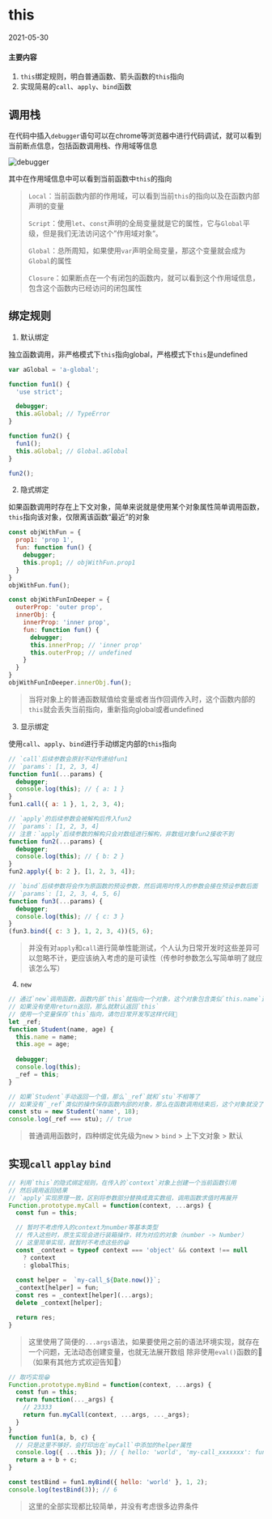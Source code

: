 # this

2021-05-30

#### 主要内容

1. `this`绑定规则，明白普通函数、箭头函数的`this`指向
2. 实现简易的`call`、`apply`、`bind`函数

## 调用栈

在代码中插入`debugger`语句可以在chrome等浏览器中进行代码调试，就可以看到当前断点信息，包括函数调用栈、作用域等信息

![debugger](./img/debugger.jpg 'debugger')

其中在作用域信息中可以看到当前函数中`this`的指向

> `Local`：当前函数内部的作用域，可以看到当前`this`的指向以及在函数内部声明的变量
>
> `Script`：使用`let`、`const`声明的全局变量就是它的属性，它与`Global`平级，但是我们无法访问这个”作用域对象“。
>
> `Global`：总所周知，如果使用`var`声明全局变量，那这个变量就会成为`Global`的属性
>
> `Closure`：如果断点在一个有闭包的函数内，就可以看到这个作用域信息，包含这个函数内已经访问的闭包属性

## 绑定规则

1. 默认绑定

独立函数调用，非严格模式下`this`指向global，严格模式下`this`是undefined

```js
var aGlobal = 'a-global';

function fun1() {
  'use strict';

  debugger;
  this.aGlobal; // TypeError
}

function fun2() {
  fun1();
  this.aGlobal; // Global.aGlobal
}

fun2();
```

2. 隐式绑定

如果函数调用时存在上下文对象，简单来说就是使用某个对象属性简单调用函数，`this`指向该对象，仅限离该函数“最近”的对象

```js
const objWithFun = {
  prop1: 'prop 1',
  fun: function fun() {
    debugger;
    this.prop1; // objWithFun.prop1
  }
}
objWithFun.fun();

const objWithFunInDeeper = {
  outerProp: 'outer prop',
  innerObj: {
    innerProp: 'inner prop',
    fun: function fun() {
      debugger;
      this.innerProp; // 'inner prop'
      this.outerProp; // undefined
    }
  }
}
objWithFunInDeeper.innerObj.fun();
```

> 当将对象上的普通函数赋值给变量或者当作回调传入时，这个函数内部的`this`就会丢失当前指向，重新指向global或者undefined

3. 显示绑定

使用`call`、`apply`、`bind`进行手动绑定内部的`this`指向

```js
// `call`后续参数会原封不动传递给fun1
// `params`: [1, 2, 3, 4]
function fun1(...params) {
  debugger;
  console.log(this); // { a: 1 }
}
fun1.call({ a: 1 }, 1, 2, 3, 4);

// `apply`的后续参数会被解构后传入fun2
// `params`: [1, 2, 3, 4]
// 注意：`apply`后续参数的解构只会对数组进行解构，非数组对象fun2接收不到
function fun2(...params) {
  debugger;
  console.log(this); // { b: 2 }
}
fun2.apply({ b: 2 }, [1, 2, 3, 4]);

// `bind`后续参数将会作为原函数的预设参数，然后调用时传入的参数会接在预设参数后面
// `params`: [1, 2, 3, 4, 5, 6]
function fun3(...params) {
  debugger;
  console.log(this); // { c: 3 }
}
(fun3.bind({ c: 3 }, 1, 2, 3, 4))(5, 6);
```

> 并没有对`apply`和`call`进行简单性能测试，个人认为日常开发时这些差异可以忽略不计，更应该纳入考虑的是可读性（传参时参数怎么写简单明了就应该怎么写）

4. `new`

```js
// 通过`new`调用函数，函数内部`this`就指向一个对象，这个对象包含类似`this.name`这样声明的属性
// 如果没有使用return返回，那么就默认返回`this`
// 使用一个变量保存`this`指向，请勿日常开发写这样代码👻
let _ref;
function Student(name, age) {
  this.name = name;
  this.age = age;
  
  debugger;
  console.log(this);
  _ref = this;
}

// 如果`Student`手动返回一个值，那么`_ref`就和`stu`不相等了
// 如果没有`_ref`类似的操作保存函数内部的对象，那么在函数调用结束后，这个对象就没了
const stu = new Student('name', 18);
console.log(_ref === stu); // true
```

> 普通调用函数时，四种绑定优先级为`new` > `bind` > 上下文对象 > 默认

## 实现`call` `applay` `bind`

```js
// 利用`this`的隐式绑定规则，在传入的`context`对象上创建一个当前函数引用
// 然后调用返回结果
// `apply`实现原理一致，区别将参数部分替换成真实数组，调用函数求值时再展开
Function.prototype.myCall = function(context, ...args) {
  const fun = this;

  // 暂时不考虑传入的context为number等基本类型
  // 传入这些时，原生实现会进行装箱操作，转为对应的对象（number -> Number）
  // 这里简单实现，就暂时不考虑这些的😁
  const _context = typeof context === 'object' && context !== null
    ? context
    : globalThis;
  
  const helper =  `my-call_${Date.now()}`;
  _context[helper] = fun;
  const res = _context[helper](...args);
  delete _context[helper];

  return res;
}
```

> 这里使用了简便的`...args`语法，如果要使用之前的语法环境实现，就存在一个问题，无法动态创建变量，也就无法展开数组
> 除非使用`eval()`函数的👿（如果有其他方式欢迎告知👻）

```js
// 取巧实现😁
Function.prototype.myBind = function(context, ...args) {
  const fun = this;
  return function(..._args) {
    // 23333
    return fun.myCall(context, ...args, ..._args);
  }
}
function fun1(a, b, c) {
  // 只是这里不够好，会打印出在`myCall`中添加的helper属性
  console.log({ ...this }); // { hello: 'world', 'my-call_xxxxxxx': function }
  return a + b + c;
}

const testBind = fun1.myBind({ hello: 'world' }, 1, 2);
console.log(testBind(3)); // 6
```

> 这里的全部实现都比较简单，并没有考虑很多边界条件
